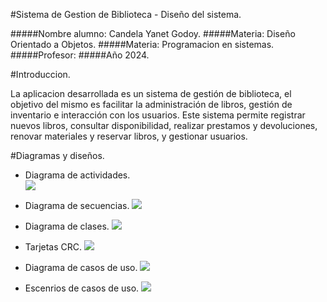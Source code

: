 #Sistema de Gestion de Biblioteca - Diseño del sistema. 

<p>

</p>
#####Nombre alumno: Candela Yanet Godoy.
#####Materia: Diseño Orientado a Objetos. 
#####Materia: Programacion en sistemas. 
#####Profesor:
#####Año 2024. 

#Introduccion. 
<p>

</p>
La aplicacion desarrollada es un sistema de gestión de biblioteca, el objetivo del mismo es facilitar la administración de libros, gestión de inventario e interacción con los usuarios. Este sistema permite registrar nuevos libros, consultar disponibilidad, realizar prestamos y devoluciones, renovar materiales y reservar libros, y gestionar usuarios. 

#Diagramas y diseños. 

- Diagrama de actividades.  
![](https://drive.google.com/file/d/1Fi91Nyg-AXxIK6IswE8Bt5AHjZ2aE0uO/view?usp=sharing)

- Diagrama de secuencias. 
![](https://drive.google.com/file/d/17_DWxTJh3Cf8Ay9WeeRhck8EODbEsZwh/view?usp=sharing) 

- Diagrama de clases. 
![](https://drive.google.com/file/d/159KfCON19wDhgAQqwLIcBwW-6qxldRFb/view?usp=sharing)

- Tarjetas CRC.
![](https://drive.google.com/file/d/1RdHk5CN6bsh85FA3l9fcaYMy0Fvh2UXV/view?usp=sharing) 

- Diagrama de casos de uso. 
![](https://drive.google.com/file/d/1E9JrOHa1rz4qZ_A0lAA8MIFLG9BQJdTW/view?usp=sharing) 

- Escenrios de casos de uso. 
![](https://drive.google.com/file/d/15lHazfTZ8x05OM7ZdHhQH3BHD3d84xJZ/view?usp=sharing)

